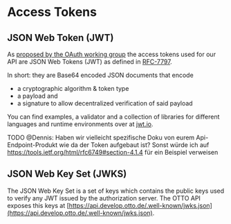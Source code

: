 # Access Tokens

## JSON Web Token (JWT)

As [proposed by the OAuth working group](https://tools.ietf.org/html/draft-ietf-oauth-access-token-jwt-07) the access tokens used for our API are JSON Web Tokens (JWT) as defined in [RFC-7797](https://tools.ietf.org/html/rfc7519).

In short: they are Base64 encoded JSON documents that encode

- a cryptographic algorithm & token type
- a payload and
- a signature to allow decentralized verification of said payload

You can find examples, a validator and a collection of libraries for different languages and runtime environments over at [jwt.io](https://jwt.io/).

TODO @Dennis: Haben wir vielleicht spezifische Doku von eurem Api-Endpoint-Produkt wie da der Token aufgebaut ist? Sonst würde ich auf <https://tools.ietf.org/html/rfc6749#section-4.1.4> für ein Beispiel verweisen

## JSON Web Key Set (JWKS)

The JSON Web Key Set is a set of keys which contains the public keys used to verify any JWT issued by the authorization server. The OTTO API exposes this keys at [https://api.develop.otto.de/.well-known/jwks.json](https://api.develop.otto.de/.well-known/jwks.json).
